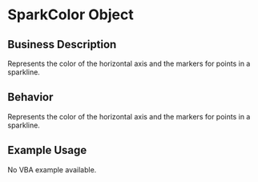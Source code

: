 # SparkColor Object

## Business Description
Represents the color of the horizontal axis and the markers for points in a sparkline.

## Behavior
Represents the color of the horizontal axis and the markers for points in a sparkline.

## Example Usage
No VBA example available.